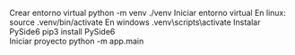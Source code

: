 Crear entorno virtual
 python -m venv ./venv
Iniciar entorno virtual
 En linux:
 source .venv/bin/activate
 En windows 
 .venv\scripts\activate
Instalar PySide6
 pip3 install PySide6   
Iniciar proyecto
 python -m app.main

